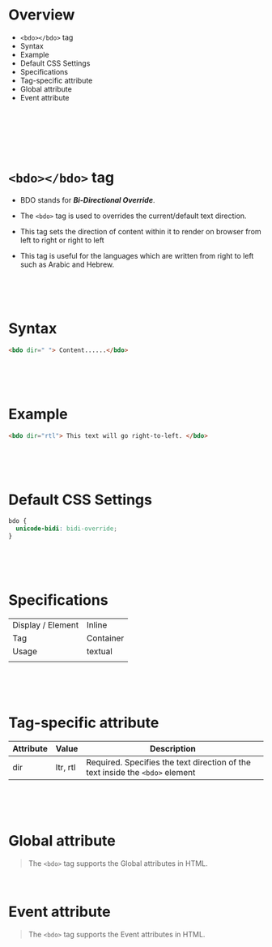 # Overview

- `<bdo></bdo>` tag
- Syntax
- Example
- Default CSS Settings
- Specifications
- Tag-specific attribute
- Global attribute
- Event attribute

&nbsp;

&nbsp;

&nbsp;

# `<bdo></bdo>` tag

- BDO stands for **_Bi-Directional Override_**.

- The `<bdo>` tag is used to overrides the current/default text direction.

- This tag sets the direction of content within it to render on browser from left to right or right to left

- This tag is useful for the languages which are written from right to left such as Arabic and Hebrew.

&nbsp;

&nbsp;

# Syntax

```html
<bdo dir=" "> Content......</bdo>
```

&nbsp;

&nbsp;

# Example

```html
<bdo dir="rtl"> This text will go right-to-left. </bdo>
```

&nbsp;

&nbsp;

# Default CSS Settings

```css
bdo {
  unicode-bidi: bidi-override;
}
```

&nbsp;

&nbsp;

# Specifications

|                   |           |
| ----------------- | --------- |
| Display / Element | Inline    |
| Tag               | Container |
| Usage             | textual   |
|                   |           |

&nbsp;

&nbsp;

# Tag-specific attribute

| Attribute | Value | Description                                                                       |
| --------- | ----- | --------------------------------------------------------------------------------- |
| dir       | ltr, rtl   |  Required. Specifies the text direction of the text inside the `<bdo>` element |

&nbsp;

&nbsp;

# Global attribute

> The `<bdo>` tag supports the Global attributes in HTML.

&nbsp;

# Event attribute

> The `<bdo>` tag supports the Event attributes in HTML.
